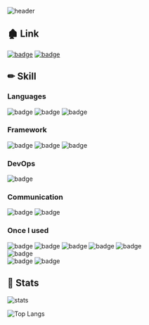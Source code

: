 ![header](https://capsule-render.vercel.app/api?type=soft&color=auto&text=YuuuuuuYu&animation=fadeIn)

<!--
**YuuuuuuYu/YuuuuuuYu** is a ✨ _special_ ✨ repository because its `README.md` (this file) appears on your GitHub profile.

Here are some ideas to get you started:

- 🔭 I’m currently working on ...
- 🌱 I’m currently learning ...
- 👯 I’m looking to collaborate on ...
- 🤔 I’m looking for help with ...
- 💬 Ask me about ...
- 📫 How to reach me: ...
- 😄 Pronouns: ...
- ⚡ Fun fact: ...
-->

## 🏚 Link
[![badge](https://img.shields.io/badge/github_page-222222?style=for-the-badge&logo=github&logoColor=white)](https://yuuuuuuyu.github.io)
[![badge](https://img.shields.io/badge/tistory-000000?style=for-the-badge&logo=tistory&logoColor=white)](https://memories95.tistory.com)

## ✏ Skill
### **Languages**
![badge](https://img.shields.io/badge/java-black?style=for-the-badge&logo=openjdk&logoColor=white) ![badge](https://img.shields.io/badge/javascript-F7DF1E?style=for-the-badge&logo=javascript&logoColor=white) ![badge](https://img.shields.io/badge/oracle-F80000?style=for-the-badge&logo=oracle&logoColor=white)   

### **Framework**
![badge](https://img.shields.io/badge/spring-6DB33F?style=for-the-badge&logo=spring&logoColor=white) ![badge](https://img.shields.io/badge/springboot-6DB33F?style=for-the-badge&logo=springboot&logoColor=white) ![badge](https://img.shields.io/badge/mybatis--CD0000?style=for-the-badge)   

### **DevOps**
![badge](https://img.shields.io/badge/aws-232F3E?style=for-the-badge&logo=amazonwebservices&logoColor=white)

### **Communication**
![badge](https://img.shields.io/badge/groupware-003c83?style=for-the-badge) ![badge](https://img.shields.io/badge/teams-5255aa?style=for-the-badge)   

### **Once I used**
![badge](https://img.shields.io/badge/c++-00599C?style=for-the-badge&logo=cplusplus&logoColor=white) ![badge](https://img.shields.io/badge/python-3776AB?style=for-the-badge&logo=python&logoColor=white) ![badge](https://img.shields.io/badge/typescript-3178C6?style=for-the-badge&logo=typescript&logoColor=white) ![badge](https://img.shields.io/badge/postgresql-4169E1?style=for-the-badge&logo=postgresql&logoColor=white) ![badge](https://img.shields.io/badge/node.js-5FA04E?style=for-the-badge&logo=nodedotjs&logoColor=white)   
![badge](https://img.shields.io/badge/hibernate-59666C?style=for-the-badge&logo=hibernate&logoColor=white)  
![badge](https://img.shields.io/badge/gcp-4285F4?style=for-the-badge&logo=googlecloud&logoColor=white) ![badge](https://img.shields.io/badge/bigquery-669DF6?style=for-the-badge&logo=googlebigquery&logoColor=white)

## 🍳 Stats
![stats](https://github-readme-stats.vercel.app/api?username=yuuuuuuyu&show_icons=true&theme=transparent&count_private=true)

![Top Langs](https://github-readme-stats.vercel.app/api/top-langs/?username=yuuuuuuyu&layout=compact&exclude_repo=yuuuuuuyu.github.io)

